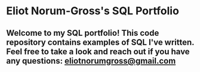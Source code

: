 # Eliot Norum-Gross's SQL Portfolio

## Welcome to my SQL portfolio! This code repository contains examples of SQL I've written. Feel free to take a look and reach out if you have any questions: eliotnorumgross@gmail.com
